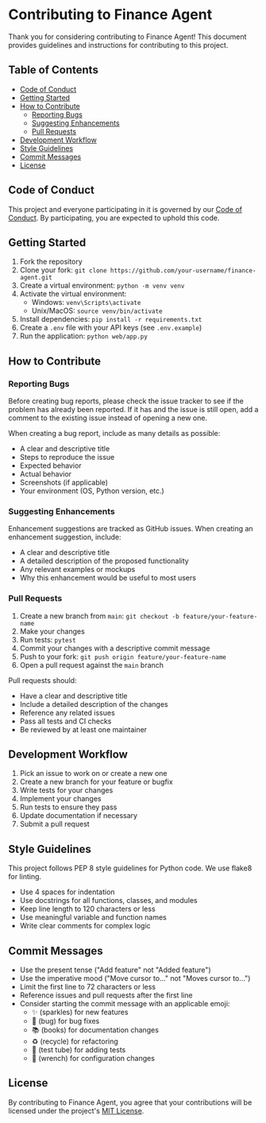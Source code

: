 # Contributing to Finance Agent

Thank you for considering contributing to Finance Agent! This document provides guidelines and instructions for contributing to this project.

## Table of Contents

- [Code of Conduct](#code-of-conduct)
- [Getting Started](#getting-started)
- [How to Contribute](#how-to-contribute)
  - [Reporting Bugs](#reporting-bugs)
  - [Suggesting Enhancements](#suggesting-enhancements)
  - [Pull Requests](#pull-requests)
- [Development Workflow](#development-workflow)
- [Style Guidelines](#style-guidelines)
- [Commit Messages](#commit-messages)
- [License](#license)

## Code of Conduct

This project and everyone participating in it is governed by our [Code of Conduct](CODE_OF_CONDUCT.md). By participating, you are expected to uphold this code.

## Getting Started

1. Fork the repository
2. Clone your fork: `git clone https://github.com/your-username/finance-agent.git`
3. Create a virtual environment: `python -m venv venv`
4. Activate the virtual environment:
   - Windows: `venv\Scripts\activate`
   - Unix/MacOS: `source venv/bin/activate`
5. Install dependencies: `pip install -r requirements.txt`
6. Create a `.env` file with your API keys (see `.env.example`)
7. Run the application: `python web/app.py`

## How to Contribute

### Reporting Bugs

Before creating bug reports, please check the issue tracker to see if the problem has already been reported. If it has and the issue is still open, add a comment to the existing issue instead of opening a new one.

When creating a bug report, include as many details as possible:

- A clear and descriptive title
- Steps to reproduce the issue
- Expected behavior
- Actual behavior
- Screenshots (if applicable)
- Your environment (OS, Python version, etc.)

### Suggesting Enhancements

Enhancement suggestions are tracked as GitHub issues. When creating an enhancement suggestion, include:

- A clear and descriptive title
- A detailed description of the proposed functionality
- Any relevant examples or mockups
- Why this enhancement would be useful to most users

### Pull Requests

1. Create a new branch from `main`: `git checkout -b feature/your-feature-name`
2. Make your changes
3. Run tests: `pytest`
4. Commit your changes with a descriptive commit message
5. Push to your fork: `git push origin feature/your-feature-name`
6. Open a pull request against the `main` branch

Pull requests should:

- Have a clear and descriptive title
- Include a detailed description of the changes
- Reference any related issues
- Pass all tests and CI checks
- Be reviewed by at least one maintainer

## Development Workflow

1. Pick an issue to work on or create a new one
2. Create a new branch for your feature or bugfix
3. Write tests for your changes
4. Implement your changes
5. Run tests to ensure they pass
6. Update documentation if necessary
7. Submit a pull request

## Style Guidelines

This project follows PEP 8 style guidelines for Python code. We use flake8 for linting.

- Use 4 spaces for indentation
- Use docstrings for all functions, classes, and modules
- Keep line length to 120 characters or less
- Use meaningful variable and function names
- Write clear comments for complex logic

## Commit Messages

- Use the present tense ("Add feature" not "Added feature")
- Use the imperative mood ("Move cursor to..." not "Moves cursor to...")
- Limit the first line to 72 characters or less
- Reference issues and pull requests after the first line
- Consider starting the commit message with an applicable emoji:
  - ✨ (sparkles) for new features
  - 🐛 (bug) for bug fixes
  - 📚 (books) for documentation changes
  - ♻️ (recycle) for refactoring
  - 🧪 (test tube) for adding tests
  - 🔧 (wrench) for configuration changes

## License

By contributing to Finance Agent, you agree that your contributions will be licensed under the project's [MIT License](LICENSE).
